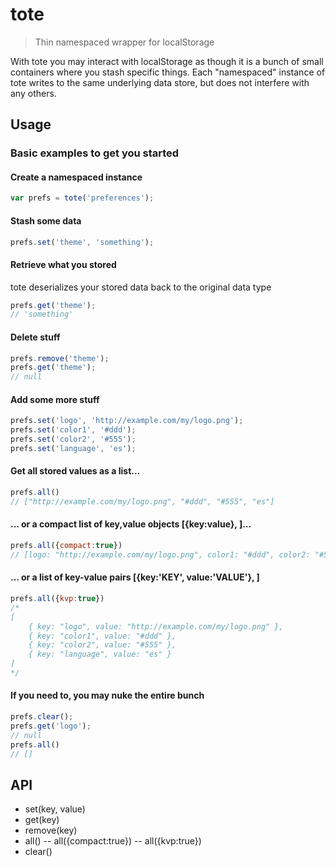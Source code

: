 # tote

> Thin namespaced wrapper for localStorage

With tote you may interact with localStorage as though it is a bunch of small containers 
where you stash specific things. Each "namespaced" instance of tote writes to the same underlying data store, but does not 
interfere with any others.


## Usage

### Basic examples to get you started

#### Create a namespaced instance

```js
var prefs = tote('preferences');
```

#### Stash some data

```js
prefs.set('theme', 'something');
```

#### Retrieve what you stored

tote deserializes your stored data back to the original data type

```js
prefs.get('theme');
// 'something'
```

#### Delete stuff

```js
prefs.remove('theme');
prefs.get('theme');
// null
```

#### Add some more stuff

```js
prefs.set('logo', 'http://example.com/my/logo.png');
prefs.set('color1', '#ddd');
prefs.set('color2', '#555');
prefs.set('language', 'es');
```

#### Get all stored values as a list...

```js
prefs.all()
// ["http://example.com/my/logo.png", "#ddd", "#555", "es"]
```

#### ... or a compact list of key,value objects [{key:value}, ]...

```js
prefs.all({compact:true})
// [logo: "http://example.com/my/logo.png", color1: "#ddd", color2: "#555", language: "es"]
```

#### ... or a list of key-value pairs [{key:'KEY', value:'VALUE'}, ]

```js
prefs.all({kvp:true})
/*
[
    { key: "logo", value: "http://example.com/my/logo.png" },
    { key: "color1", value: "#ddd" }, 
    { key: "color2", value: "#555" }, 
    { key: "language", value: "es" }
]
*/
```

#### If you need to, you may nuke the entire bunch

```js
prefs.clear();
prefs.get('logo');
// null  
prefs.all()
// []
```


## API

- set(key, value)
- get(key)
- remove(key)
- all()
-- all({compact:true})
-- all({kvp:true})
- clear()
